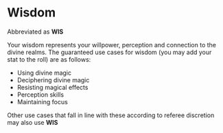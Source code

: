 # Wisdom

Abbreviated as **WIS**

Your wisdom represents your willpower, perception and connection to the divine realms.
The guaranteed use cases for wisdom (you may add your stat to the roll) are as follows:

- Using divine magic
- Deciphering divine magic
- Resisting magical effects
- Perception skills
- Maintaining focus

Other use cases that fall in line with these according to referee discretion may also use **WIS**